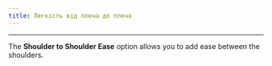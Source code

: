```yaml
---
title: Легкість від плеча до плеча
---
```


***

The **Shoulder to Shoulder Ease** option allows you to add ease between the shoulders.
